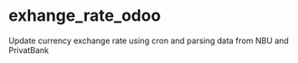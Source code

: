 # exhange_rate_odoo
Update currency exchange rate using cron and parsing data from NBU and PrivatBank
